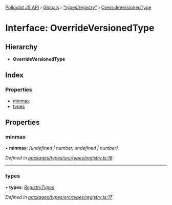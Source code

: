 [Polkadot JS API](../README.md) › [Globals](../globals.md) › ["types/registry"](../modules/_types_registry_.md) › [OverrideVersionedType](_types_registry_.overrideversionedtype.md)

# Interface: OverrideVersionedType

## Hierarchy

* **OverrideVersionedType**

## Index

### Properties

* [minmax](_types_registry_.overrideversionedtype.md#minmax)
* [types](_types_registry_.overrideversionedtype.md#types)

## Properties

###  minmax

• **minmax**: *[undefined | number, undefined | number]*

*Defined in [packages/types/src/types/registry.ts:16](https://github.com/polkadot-js/api/blob/401784b7e6/packages/types/src/types/registry.ts#L16)*

___

###  types

• **types**: *[RegistryTypes](../modules/_types_registry_.md#registrytypes)*

*Defined in [packages/types/src/types/registry.ts:17](https://github.com/polkadot-js/api/blob/401784b7e6/packages/types/src/types/registry.ts#L17)*
